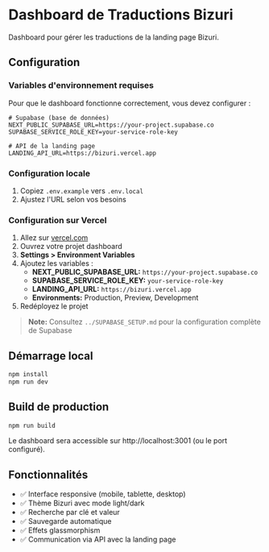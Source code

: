 # Dashboard de Traductions Bizuri

Dashboard pour gérer les traductions de la landing page Bizuri.

## Configuration

### Variables d'environnement requises

Pour que le dashboard fonctionne correctement, vous devez configurer :

```env
# Supabase (base de données)
NEXT_PUBLIC_SUPABASE_URL=https://your-project.supabase.co
SUPABASE_SERVICE_ROLE_KEY=your-service-role-key

# API de la landing page
LANDING_API_URL=https://bizuri.vercel.app
```

### Configuration locale

1. Copiez `.env.example` vers `.env.local`
2. Ajustez l'URL selon vos besoins

### Configuration sur Vercel

1. Allez sur [vercel.com](https://vercel.com)
2. Ouvrez votre projet dashboard
3. **Settings > Environment Variables**
4. Ajoutez les variables :
   - **NEXT_PUBLIC_SUPABASE_URL:** `https://your-project.supabase.co`
   - **SUPABASE_SERVICE_ROLE_KEY:** `your-service-role-key`
   - **LANDING_API_URL:** `https://bizuri.vercel.app`
   - **Environments:** Production, Preview, Development
5. Redéployez le projet

> **Note:** Consultez `../SUPABASE_SETUP.md` pour la configuration complète de Supabase

## Démarrage local

```bash
npm install
npm run dev
```

## Build de production

```bash
npm run build
```

Le dashboard sera accessible sur http://localhost:3001 (ou le port configuré).

## Fonctionnalités

- ✅ Interface responsive (mobile, tablette, desktop)
- ✅ Thème Bizuri avec mode light/dark
- ✅ Recherche par clé et valeur
- ✅ Sauvegarde automatique
- ✅ Effets glassmorphism
- ✅ Communication via API avec la landing page
